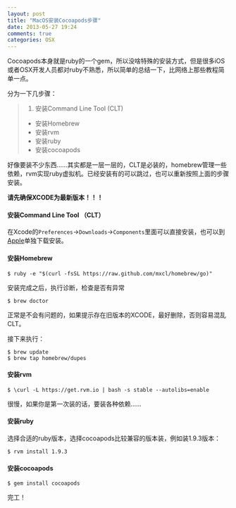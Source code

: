 ```yaml
---
layout: post
title: "MacOS安装Cocoapods步骤"
date: 2013-05-27 19:24
comments: true
categories: OSX
---
```


Cocoapods本身就是ruby的一个gem，所以没啥特殊的安装方式，但是很多iOS或者OSX开发人员都对ruby不熟悉，所以简单的总结一下，比网络上那些教程简单一点。

分为一下几步骤：

> 1. 安装Command Line Tool (CLT) 
> - 安装Homebrew
> - 安装rvm
> - 安装ruby
> - 安装cocoapods

好像要装不少东西……其实都是一层一层的，CLT是必装的，homebrew管理一些依赖，rvm实现ruby虚拟机。已经安装有的可以跳过，也可以重新按照上面的步骤安装。

__请先确保XCODE为最新版本！！！__

#### 安装Command Line Tool （CLT）

在Xcode的`Preferences`->`Downloads`->`Components`里面可以直接安装，也可以到[Apple](https://developer.apple.com/downloads/index.action)单独下载安装。

<!-- more -->
#### 安装Homebrew

```
$ ruby -e "$(curl -fsSL https://raw.github.com/mxcl/homebrew/go)"
```

安装完成之后，执行诊断，检查是否有异常

```
$ brew doctor
```

正常是不会有问题的，如果提示存在旧版本的XCODE，最好删除，否则容易混乱CLT。

接下来执行：

```
$ brew update
$ brew tap homebrew/dupes
```

#### 安装rvm

```
$ \curl -L https://get.rvm.io | bash -s stable --autolibs=enable
```

很慢，如果你是第一次装的话，要装各种依赖……

#### 安装ruby

选择合适的ruby版本，选择cocoapods比较兼容的版本装，例如装1.9.3版本：

```
$ rvm install 1.9.3
```

#### 安装cocoapods

```
$ gem install cocoapods
```

完工！
